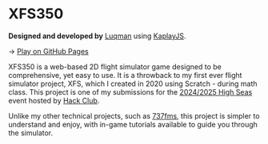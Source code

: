 # XFS350

**Designed and developed by** [Luqman](https://theluqmn.github.io/) using [KaplayJS](https://kaplayjs.com/).

→ [Play on GitHub Pages](https://theluqmn.github.io/XFS350/)

XFS350 is a web-based 2D flight simulator game designed to be comprehensive, yet easy to use. It is a throwback to my first ever flight simulator project, XFS, which I created in 2020 using Scratch - during math class. This project is one of my submissions for the [2024/2025 High Seas](https://highseas.hackclub.com/) event hosted by [Hack Club](https://hackclub.com/).

Unlike my other technical projects, such as [737fms](https://github.com/theluqmn/737fms), this project is simpler to understand and enjoy, with in-game tutorials available to guide you through the simulator.
